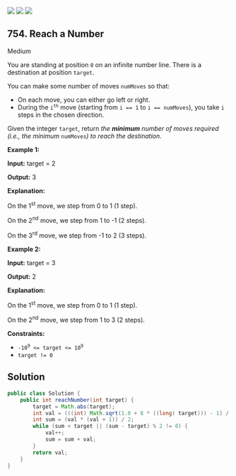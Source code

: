 [![](https://img.shields.io/github/stars/javadev/LeetCode-in-Java?label=Stars&style=flat-square)](https://github.com/javadev/LeetCode-in-Java)
[![](https://img.shields.io/github/forks/javadev/LeetCode-in-Java?label=Fork%20me%20on%20GitHub%20&style=flat-square)](https://github.com/javadev/LeetCode-in-Java/fork)
[![](https://img.shields.io/badge/-LeetCode%20in%20Kotlin-blue?style=flat-square)](https://github.com/javadev/LeetCode-in-Kotlin)

## 754\. Reach a Number

Medium

You are standing at position `0` on an infinite number line. There is a destination at position `target`.

You can make some number of moves `numMoves` so that:

*   On each move, you can either go left or right.
*   During the <code>i<sup>th</sup></code> move (starting from `i == 1` to `i == numMoves`), you take `i` steps in the chosen direction.

Given the integer `target`, return _the **minimum** number of moves required (i.e., the minimum_ `numMoves`_) to reach the destination_.

**Example 1:**

**Input:** target = 2

**Output:** 3

**Explanation:** 

On the 1<sup>st</sup> move, we step from 0 to 1 (1 step). 

On the 2<sup>nd</sup> move, we step from 1 to -1 (2 steps). 

On the 3<sup>rd</sup> move, we step from -1 to 2 (3 steps).

**Example 2:**

**Input:** target = 3

**Output:** 2

**Explanation:** 

On the 1<sup>st</sup> move, we step from 0 to 1 (1 step). 

On the 2<sup>nd</sup> move, we step from 1 to 3 (2 steps).

**Constraints:**

*   <code>-10<sup>9</sup> <= target <= 10<sup>9</sup></code>
*   `target != 0`

## Solution

```java
public class Solution {
    public int reachNumber(int target) {
        target = Math.abs(target);
        int val = (((int) Math.sqrt(1.0 + 8 * ((long) target))) - 1) / 2;
        int sum = (val * (val + 1)) / 2;
        while (sum < target || (sum - target) % 2 != 0) {
            val++;
            sum = sum + val;
        }
        return val;
    }
}
```